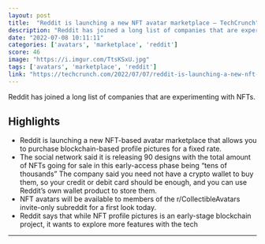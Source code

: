 ```yaml
---
layout: post
title:  "Reddit is launching a new NFT avatar marketplace – TechCrunch"
description: "Reddit has joined a long list of companies that are experimenting with NFTs."
date: "2022-07-08 10:11:11"
categories: ['avatars', 'marketplace', 'reddit']
score: 46
image: "https://i.imgur.com/TtsKSxU.jpg"
tags: ['avatars', 'marketplace', 'reddit']
link: "https://techcrunch.com/2022/07/07/reddit-is-launching-a-new-nft-avatar-marketplace/"
---
```


Reddit has joined a long list of companies that are experimenting with NFTs.

## Highlights

- Reddit is launching a new NFT-based avatar marketplace that allows you to purchase blockchain-based profile pictures for a fixed rate.
- The social network said it is releasing 90 designs with the total amount of NFTs going for sale in this early-access phase being “tens of thousands” The company said you need not have a crypto wallet to buy them, so your credit or debit card should be enough, and you can use Reddit’s own wallet product to store them.
- NFT avatars will be available to members of the r/CollectibleAvatars invite-only subreddit for a first look today.
- Reddit says that while NFT profile pictures is an early-stage blockchain project, it wants to explore more features with the tech

---
